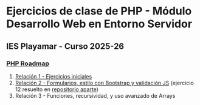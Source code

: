 # Ejercicios de clase de PHP - Módulo Desarrollo Web en Entorno Servidor
## IES Playamar - Curso 2025-26
### [PHP Roadmap](https://roadmap.sh/php)

1. [Relación 1 - Ejercicios iniciales](https://github.com/pgonaug-playamar/ejercicios-php/blob/main/relaciones%20de%20ejercicios%20PHP/1-relaci%C3%B3n-iniciales.pdf)
2. [Relación 2 - Formularios, estilo con Bootstrap y validación JS](https://github.com/pgonaug-playamar/ejercicios-php/blob/main/relaciones%20de%20ejercicios%20PHP/2-relaci%C3%B3n-formulariosyestilo.pdf)
   (ejercicio 12 resuelto en [repositorio aparte](https://github.com/pgonaug-playamar/formulario-con-validaciones))
4. Relación 3 - Funciones, recursividad, y uso avanzado de Arrays
